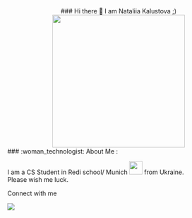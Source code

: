 <div align="center">
### Hi there 👋
I am Nataliia Kalustova ;)
</div>


<div align="center">

  <img src="https://media.giphy.com/media/xT0Gqn9yuw8hnPGn5K/giphy.gif" width="300" height="300"/>
</div>
### :woman_technologist: About Me :
 
I am a CS Student in Redi school/ Munich <img src="https://media.giphy.com/media/WUlplcMpOCEmTGBtBW/giphy.gif" width="30"> from Ukraine.  
Please wish me luck.

Connect with me 
<div>
<a href="https://www.facebook.com/ttt">
<img src="https://img.shields.io/badge/-facebook-yellow?logo=facebook&logocolor=white&style=for-the-badge "

</a>

</div>

<!--
**nata0875/nata0875** is a ✨ _special_ ✨ repository because its `README.md` (this file) appears on your GitHub profile.

Here are some ideas to get you started:

- 🔭 I’m currently working on ...
- 🌱 I’m currently learning ...
- 👯 I’m looking to collaborate on ...
- 🤔 I’m looking for help with ...
- 💬 Ask me about ...
- 📫 How to reach me: ...
- 😄 Pronouns: ...
- ⚡ Fun fact: ...--!>


